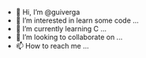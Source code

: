 - 👋 Hi, I’m @guiverga
- 👀 I’m interested in learn some code ...
- 🌱 I’m currently learning C ...
- 💞️ I’m looking to collaborate on ...
- 📫 How to reach me ...

<!---
guiverga/guiverga is a ✨ special ✨ repository because its `README.md` (this file) appears on your GitHub profile.
You can click the Preview link to take a look at your changes.
--->
